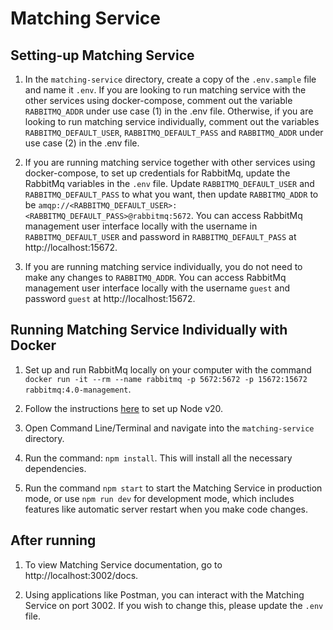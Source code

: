 # Matching Service

## Setting-up Matching Service

1. In the `matching-service` directory, create a copy of the `.env.sample` file and name it `.env`. If you are looking to run matching service with the other services using docker-compose, comment out the variable `RABBITMQ_ADDR` under use case (1) in the .env file. Otherwise, if you are looking to run matching service individually, comment out the variables `RABBITMQ_DEFAULT_USER`, `RABBITMQ_DEFAULT_PASS` and `RABBITMQ_ADDR` under use case (2) in the .env file.

2. If you are running matching service together with other services using docker-compose, to set up credentials for RabbitMq, update the RabbitMq variables in the `.env` file. Update `RABBITMQ_DEFAULT_USER` and `RABBITMQ_DEFAULT_PASS` to what you want, then update `RABBITMQ_ADDR` to be `amqp://<RABBITMQ_DEFAULT_USER>:<RABBITMQ_DEFAULT_PASS>@rabbitmq:5672`.
You can access RabbitMq management user interface locally with the username in `RABBITMQ_DEFAULT_USER` and password in `RABBITMQ_DEFAULT_PASS` at http://localhost:15672.

3. If you are running matching service individually, you do not need to make any changes to `RABBITMQ_ADDR`. You can access RabbitMq management user interface locally with the username `guest` and password `guest` at http://localhost:15672.

## Running Matching Service Individually with Docker

1. Set up and run RabbitMq locally on your computer with the command `docker run -it --rm --name rabbitmq -p 5672:5672 -p 15672:15672 rabbitmq:4.0-management`.

2. Follow the instructions [here](https://nodejs.org/en/download/package-manager) to set up Node v20.

3. Open Command Line/Terminal and navigate into the `matching-service` directory.

4. Run the command: `npm install`. This will install all the necessary dependencies.

5. Run the command `npm start` to start the Matching Service in production mode, or use `npm run dev` for development mode, which includes features like automatic server restart when you make code changes.

## After running

1. To view Matching Service documentation, go to http://localhost:3002/docs.

2. Using applications like Postman, you can interact with the Matching Service on port 3002. If you wish to change this, please update the `.env` file.
